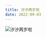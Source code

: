 ```yaml
---
title: 汐汐两岁啦
date: 2022-09-03
---
```


![汐汐两岁啦](https://www.hhh-family.com/IMG_3536.jpeg?imageView2/2/w/700/format/webp)